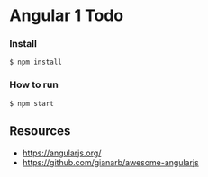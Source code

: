 # Angular 1 Todo

### Install

    $ npm install

### How to run

    $ npm start

## Resources

- https://angularjs.org/
- https://github.com/gianarb/awesome-angularjs